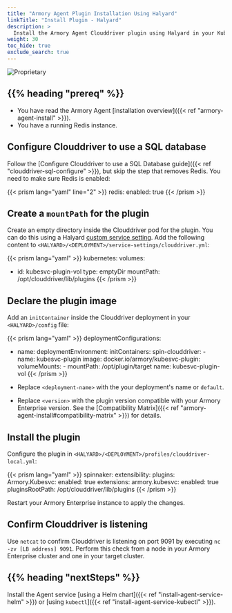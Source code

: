 ```yaml
---
title: "Armory Agent Plugin Installation Using Halyard"
linkTitle: "Install Plugin - Halyard"
description: >
  Install the Armory Agent Clouddriver plugin using Halyard in your Kubernetes and Armory Enterprise environments.
weight: 30
toc_hide: true
exclude_search: true
---
```

![Proprietary](/images/proprietary.svg)

## {{% heading "prereq" %}}

- You have read the Armory Agent [installation overview]({{< ref "armory-agent-install" >}}).
- You have a running Redis instance.

## Configure Clouddriver to use a SQL database

Follow the [Configure Clouddriver to use a SQL Database guide]({{< ref "clouddriver-sql-configure" >}}), but skip the step that removes Redis. You need to make sure Redis is enabled:

{{< prism lang="yaml" line="2" >}}
redis:
 enabled: true
{{< /prism >}}

## Create a `mountPath` for the plugin

Create an empty directory inside the Clouddriver pod for the plugin. You can do this using a Halyard [custom service setting](https://spinnaker.io/docs/reference/halyard/custom/). Add the following content to `<HALYARD>/<DEPLOYMENT>/service-settings/clouddriver.yml`:

{{< prism lang="yaml" >}}
kubernetes:
  volumes:
  - id: kubesvc-plugin-vol
    type: emptyDir
    mountPath: /opt/clouddriver/lib/plugins
{{< /prism >}}

## Declare the plugin image

Add an `initContainer` inside the Clouddriver deployment in your `<HALYARD>/config` file:

{{< prism lang="yaml" >}}
deploymentConfigurations:
  - name: <deployment-name>
    deploymentEnvironment:
      initContainers:
        spin-clouddriver:
          - name: kubesvc-plugin
            image: docker.io/armory/kubesvc-plugin:<version>
            volumeMounts:
            - mountPath: /opt/plugin/target
              name: kubesvc-plugin-vol
{{< /prism >}}

- Replace `<deployment-name>` with the your deployment's name or `default`.
- Replace `<version>` with the plugin version compatible with your Armory Enterprise version. See the [Compatibility Matrix]({{< ref "armory-agent-install#compatibility-matrix" >}}) for details.

## Install the plugin

Configure the plugin in `<HALYARD>/<DEPLOYMENT>/profiles/clouddriver-local.yml`:

{{< prism lang="yaml" >}}
spinnaker:
  extensibility:
    plugins:
      Armory.Kubesvc:
        enabled: true
        extensions:
         armory.kubesvc:
           enabled: true
    pluginsRootPath: /opt/clouddriver/lib/plugins
 {{< /prism >}}

Restart your Armory Enterprise instance to apply the changes.

## Confirm Clouddriver is listening

Use `netcat` to confirm Clouddriver is listening on port 9091 by executing `nc -zv [LB address] 9091`. Perform this check from a node in your
Armory Enterprise cluster and one in your target cluster.


## {{% heading "nextSteps" %}}

Install the Agent service [using a Helm chart]({{< ref "install-agent-service-helm" >}}) or [using `kubectl`]({{< ref "install-agent-service-kubectl" >}}).
</br>
</br>